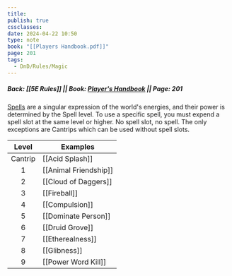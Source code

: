 ```yaml
---
title: 
publish: true
cssclasses: 
date: 2024-04-22 10:50
type: note
book: "[[Players Handbook.pdf]]"
page: 201
tags:
  - DnD/Rules/Magic
---
```

##### Back: [[5E Rules]] || Book: [Player's Handbook](https://drive.google.com/drive/folders/1O5bhpYizcIT5xxAoLOuzCRht_PVS7VSG?usp=sharing) || Page: 201

[Spells](https://benl0.github.io/The-Editors-Dungeon/tags/DnD/Spells) are a singular expression of the world's energies, and their power is determined by the Spell level. To use a specific spell, you must expend a spell slot at the same level or higher. No spell slot, no spell. The only exceptions are Cantrips which can be used without spell slots.


|  Level  | Examples              |
| :-----: | --------------------- |
| Cantrip | [[Acid Splash]]       |
|    1    | [[Animal Friendship]] |
|    2    | [[Cloud of Daggers]]  |
|    3    | [[Fireball]]          |
|    4    | [[Compulsion]]        |
|    5    | [[Dominate Person]]   |
|    6    | [[Druid Grove]]       |
|    7    | [[Etherealness]]      |
|    8    | [[Glibness]]          |
|    9    | [[Power Word Kill]]   |


